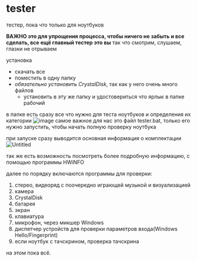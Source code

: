 # tester
тестер, пока что только для ноутбуков

**ВАЖНО это для упрощения процесса, чтобы ничего не забыть и все сделать, все ещё главный тестер это вы**
так что смотрим, слушаем, глазки не отрываем

установка
 - скачать все
 - поместить в одну папку
 - *обязательно установить CrystalDisk*, так как у него очень много файлов
    - установить в эту же папку и удостовериться что ярлык в папке рабочий


в папке есть сразу все что нужно для теста ноутбуков и определения их категории
![image](https://github.com/user-attachments/assets/f555b41c-67d8-46a7-9856-2f244b3ff454)
самое важное для нас это файл tester.bat, только его нужно запустить, чтобы начать полную проверку ноутбука

при запуске сразу выводится основная информация о комплектации
![Untitled](https://github.com/user-attachments/assets/7aa17d94-d802-4078-abbf-99ba322185d2)

так же есть возможность посмотреть более подробную информацию, с помощью программы HWiNFO

далее по порядку включаются программы для проверки:
  1. стерео, видеоряд с поочередно играющей музыкой и визуализацией
  2. камера
  3. CrystalDisk
  4. батарея
  5. экран
  6. клавиатура
  7. микрофон, через микшер Windows
  8. диспетчер устройств для проверки параметров входа(Windows Hello/Fingerprint)
  9. если ноутбук с тачскрином, проверка тачскрина

на этом пока всё.
